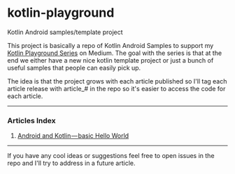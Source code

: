 # kotlin-playground
Kotlin Android samples/template project

This project is basically a repo of Kotlin Android Samples to support my [Kotlin Playground Series](https://medium.com/@jcmsalves/kotlin-playground-aab8be8ac432 "Kotlin Playground") on Medium. The goal with the series is that at the end we either have a new nice kotlin template project or just a bunch of useful samples that people can easily pick up.

The idea is that the project grows with each article published so I'll tag each article release with article_# in the repo so it's easier to access the code for each article.

----

### Articles Index
1. [Android and Kotlin — basic Hello World](https://medium.com/@jcmsalves/android-and-kotlin-basic-hello-world-b90f473e1e14
 "Android and Kotlin — basic Hello World")

----

If you have any cool ideas or suggestions feel free to open issues in the repo and I'll try to address in a future article.
